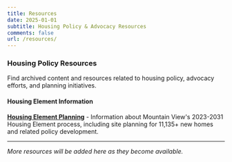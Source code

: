 ```yaml
---
title: Resources
date: 2025-01-01
subtitle: Housing Policy & Advocacy Resources
comments: false
url: /resources/
---
```


### Housing Policy Resources

Find archived content and resources related to housing policy, advocacy efforts, and planning initiatives.

#### Housing Element Information

**[Housing Element Planning](/housing-element/)** - Information about Mountain View's 2023-2031 Housing Element process, including site planning for 11,135+ new homes and related policy development.

---

*More resources will be added here as they become available.*